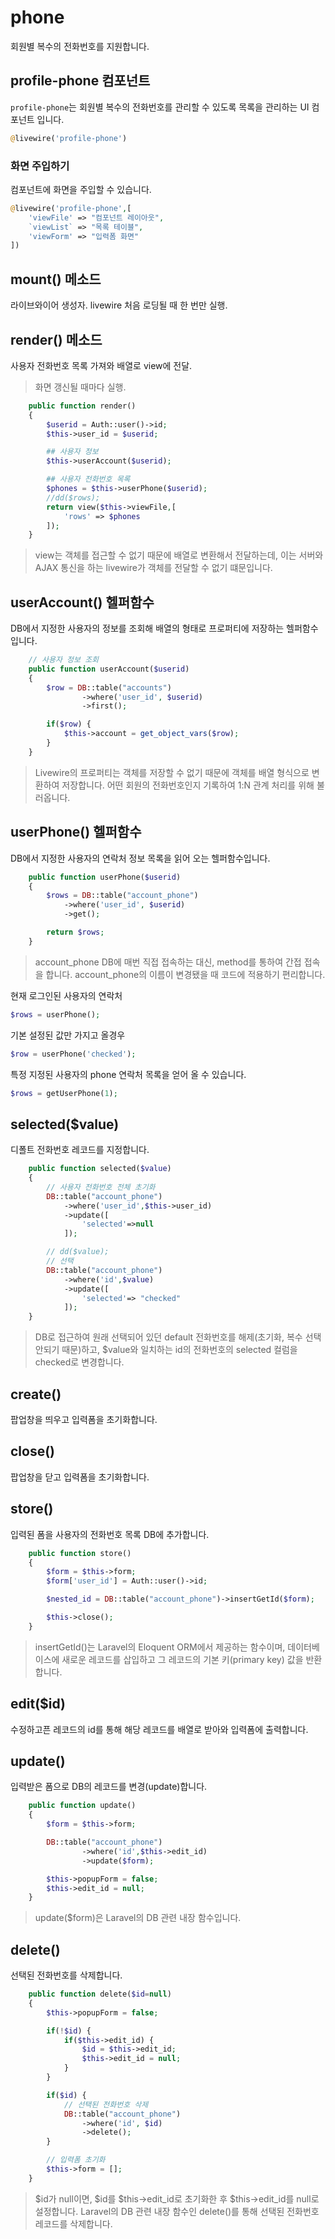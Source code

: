 # phone
회원별 복수의 전화번호를 지원합니다. 

## profile-phone 컴포넌트
`profile-phone`는 회원별 복수의 전화번호를 관리할 수 있도록 목록을 관리하는 UI 컴포넌트 입니다.

```php
@livewire('profile-phone')
```

### 화면 주입하기
컴포넌트에 화면을 주입할 수 있습니다.

```php
@livewire('profile-phone',[
    'viewFile' => "컴포넌트 레이아웃",
    `viewList` => "목록 테이블",
    'viewForm' => "입력폼 화면"
])
```

## mount() 메소드
라이브와이어 생성자. livewire 처음 로딩될 때 한 번만 실행.

## render() 메소드
사용자 전화번호 목록 가져와 배열로 view에 전달.
>화면 갱신될 때마다 실행.
```php
    public function render()
    {
        $userid = Auth::user()->id;
        $this->user_id = $userid;

        ## 사용자 정보
        $this->userAccount($userid);

        ## 사용자 전화번호 목록
        $phones = $this->userPhone($userid);
        //dd($rows);
        return view($this->viewFile,[
            'rows' => $phones
        ]);
    }
```
>view는 객체를 접근할 수 없기 때문에 배열로 변환해서 전달하는데, 이는 서버와 AJAX 통신을 하는 livewire가 객체를 전달할 수 없기 떄문입니다.

## userAccount() 헬퍼함수
DB에서 지정한 사용자의 정보를 조회해 배열의 형태로 프로퍼티에 저장하는 헬퍼함수입니다.
```php
    // 사용자 정보 조회
    public function userAccount($userid)
    {
        $row = DB::table("accounts")
                ->where('user_id', $userid)
                ->first();

        if($row) {
            $this->account = get_object_vars($row);
        }
    }
```
>Livewire의 프로퍼티는 객체를 저장할 수 없기 때문에 객체를 배열 형식으로 변환하여 저장합니다.
>어떤 회원의 전화번호인지 기록하여 1:N 관계 처리를 위해 불러옵니다.

## userPhone() 헬퍼함수
DB에서 지정한 사용자의 연락처 정보 목록을 읽어 오는 헬퍼함수입니다.
```php
    public function userPhone($userid)
    {
        $rows = DB::table("account_phone")
            ->where('user_id', $userid)
            ->get();

        return $rows;
    }
```
>account_phone DB에 매번 직접 접속하는 대신, method를 통하여 간접 접속을 합니다.
>account_phone의 이름이 변경됐을 때 코드에 적용하기 편리합니다.

현재 로그인된 사용자의 연락처
```php
$rows = userPhone();
```

기본 설정된 값만 가지고 올경우
```php
$row = userPhone('checked');
```

특정 지정된 사용자의 phone 연락처 목록을 얻어 올 수 있습니다.
```php
$rows = getUserPhone(1);
```

## selected($value)
디폴트 전화번호 레코드를 지정합니다.
```php
    public function selected($value)
    {
        // 사용자 전화번호 전체 초기화
        DB::table("account_phone")
            ->where('user_id',$this->user_id)
            ->update([
                'selected'=>null
            ]);

        // dd($value);
        // 선택
        DB::table("account_phone")
            ->where('id',$value)
            ->update([
                'selected'=> "checked"
            ]);
    }
```
>DB로 접근하여 원래 선택되어 있던 default 전화번호를 해제(초기화, 복수 선택 안되기 때문)하고, 
>$value와 일치하는 id의 전화번호의 selected 컬럼을 checked로 변경합니다.

## create()
팝업창을 띄우고 입력폼을 초기화합니다.

## close()
팝업창을 닫고 입력폼을 초기화합니다.

## store()
입력된 폼을 사용자의 전화번호 목록 DB에 추가합니다.
```php
    public function store()
    {
        $form = $this->form;
        $form['user_id'] = Auth::user()->id;

        $nested_id = DB::table("account_phone")->insertGetId($form);

        $this->close();
    }
```
>insertGetId()는 Laravel의 Eloquent ORM에서 제공하는 함수이며, 데이터베이스에 새로운 레코드를 삽입하고 그 레코드의 기본 키(primary key) 값을 반환합니다.

## edit($id)
수정하고픈 레코드의 id를 통해 해당 레코드를 배열로 받아와 입력폼에 출력합니다.

## update()
입력받은 폼으로 DB의 레코드를 변경(update)합니다.
```php
    public function update()
    {
        $form = $this->form;

        DB::table("account_phone")
                ->where('id',$this->edit_id)
                ->update($form);

        $this->popupForm = false;
        $this->edit_id = null;
    }
```
>update($form)은 Laravel의 DB 관련 내장 함수입니다.

## delete()
선택된 전화번호를 삭제합니다.
```php
    public function delete($id=null)
    {
        $this->popupForm = false;

        if(!$id) {
            if($this->edit_id) {
                $id = $this->edit_id;
                $this->edit_id = null;
            }
        }

        if($id) {
            // 선택된 전화번호 삭제
            DB::table("account_phone")
                ->where('id', $id)
                ->delete();
        }

        // 입력폼 초기화
        $this->form = [];
    }
```
>$id가 null이면, $id를 $this->edit_id로 초기화한 후 $this->edit_id를 null로 설정합니다.
>Laravel의 DB 관련 내장 함수인 delete()를 통해 선택된 전화번호 레코드를 삭제합니다.
